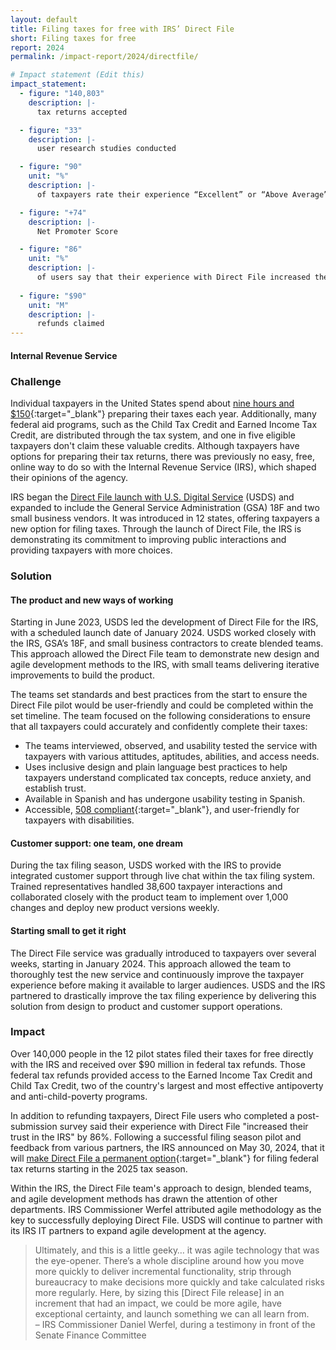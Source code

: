 ```yaml
---
layout: default
title: Filing taxes for free with IRS’ Direct File
short: Filing taxes for free
report: 2024
permalink: /impact-report/2024/directfile/

# Impact statement (Edit this)
impact_statement:
  - figure: "140,803"
    description: |-
      tax returns accepted

  - figure: "33"
    description: |-
      user research studies conducted

  - figure: "90"
    unit: "%"
    description: |-
      of taxpayers rate their experience “Excellent” or “Above Average”

  - figure: "+74"
    description: |-
      Net Promoter Score

  - figure: "86"
    unit: "%"
    description: |-
      of users say that their experience with Direct File increased their trust in the IRS
      
  - figure: "$90"
    unit: "M"
    description: |-
      refunds claimed
---
```


#### Internal Revenue Service

### Challenge

Individual taxpayers in the United States spend about [nine hours and $150](https://www.irs.gov/pub/irs-pdf/i1040gi.pdf#page=107){:target="\_blank"} preparing their taxes each year. Additionally, many federal aid programs, such as the Child Tax Credit and Earned Income Tax Credit, are distributed through the tax system, and one in five eligible taxpayers don't claim these valuable credits. Although taxpayers have options for preparing their tax returns, there was previously no easy, free, online way to do so with the Internal Revenue Service (IRS), which shaped their opinions of the agency.

IRS began the [Direct File launch with U.S. Digital Service](https://www.usds.gov/projects/direct-file) (USDS) and expanded to include the General Service Administration (GSA) 18F and two small business vendors. It was introduced in 12 states, offering taxpayers a new option for filing taxes. Through the launch of Direct File, the IRS is demonstrating its commitment to improving public interactions and providing taxpayers with more choices.


### Solution

#### The product and new ways of working
Starting in June 2023, USDS led the development of Direct File for the IRS, with a scheduled launch date of January 2024. USDS worked closely with the IRS, GSA’s 18F, and small business contractors to create blended teams. This approach allowed the Direct File team to demonstrate new design and agile development methods to the IRS, with small teams delivering iterative improvements to build the product.

The teams set standards and best practices from the start to ensure the Direct File pilot would be user-friendly and could be completed within the set timeline. The team focused on the following considerations to ensure that all taxpayers could accurately and confidently complete their taxes:
- The teams interviewed, observed, and usability tested the service with taxpayers with various attitudes, aptitudes, abilities, and access needs.
- Uses inclusive design and plain language best practices to help taxpayers understand complicated tax concepts, reduce anxiety, and establish trust.
- Available in Spanish and has undergone usability testing in Spanish.
- Accessible, [508 compliant](https://www.section508.gov/manage/section-508-assessment/){:target="\_blank"}, and user-friendly for taxpayers with disabilities.

#### Customer support: one team, one dream
During the tax filing season, USDS worked with the IRS to provide integrated customer support through live chat within the tax filing system. Trained representatives handled 38,600 taxpayer interactions and collaborated closely with the product team to implement over 1,000 changes and deploy new product versions weekly.

#### Starting small to get it right
The Direct File service was gradually introduced to taxpayers over several weeks, starting in January 2024. This approach allowed the team to thoroughly test the new service and continuously improve the taxpayer experience before making it available to larger audiences. USDS and the IRS partnered to drastically improve the tax filing experience by delivering this solution from design to product and customer support operations.


### Impact

Over 140,000 people in the 12 pilot states filed their taxes for free directly with the IRS and received over $90 million in federal tax refunds. Those federal tax refunds provided access to the Earned Income Tax Credit and Child Tax Credit, two of the country's largest and most effective antipoverty and anti-child-poverty programs.

In addition to refunding taxpayers, Direct File users who completed a post-submission survey said their experience with Direct File "increased their trust in the IRS" by 86%. Following a successful filing season pilot and feedback from various partners, the IRS announced on May 30, 2024, that it will [make Direct File a permanent option](https://www.irs.gov/newsroom/irs-makes-direct-file-a-permanent-option-to-file-federal-tax-returns-expanded-access-for-more-taxpayers-planned-for-the-2025-filing-season){:target="\_blank"} for filing federal tax returns starting in the 2025 tax season.

Within the IRS, the Direct File team's approach to design, blended teams, and agile development methods has drawn the attention of other departments. IRS Commissioner Werfel attributed agile methodology as the key to successfully deploying Direct File. USDS will continue to partner with its IRS IT partners to expand agile development at the agency.

<blockquote class="pullquote" markdown="1">
Ultimately, and this is a little geeky… it was agile technology that was the eye-opener. There’s a whole discipline around how you move more quickly to deliver incremental functionality, strip through bureaucracy to make decisions more quickly and take calculated risks more regularly. Here, by sizing this [Direct File release] in an increment that had an impact, we could be more agile, have exceptional certainty, and launch something we can all learn from.
 <footer>– IRS Commissioner Daniel Werfel, during a testimony in front of the Senate Finance Committee
</footer>
</blockquote>
